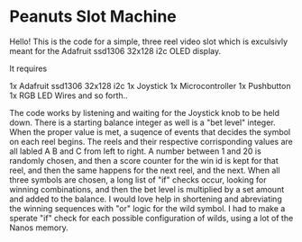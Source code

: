 # Peanuts Slot Machine

Hello!  This is the code for a simple, three reel video slot which is exculsivly meant for the Adafruit ssd1306 32x128 i2c OLED display.

It requires 

1x Adafruit ssd1306 32x128 i2c
1x Joystick
1x Microcontroller
1x Pushbutton
1x RGB LED
Wires and so forth..

The code works by listening and waiting for the Joystick knob to be held down.  There is a starting balance integer as well is a "bet level" integer. 
When the proper value is met, a suqence of events that decides the symbol on each reel begins.  The reels and their respective 
corrisponding values are all labled A B and C from left to right.  A number between 1 and 20 is randomly
chosen, and then a score counter for the win id is kept for that reel, and then the same happens for the
next reel, and the next.  When all three symbols are chosen, a long list of "if" checks occur, looking for winning combinations, and then the bet level is multiplied by a set amount and added to the balance.
I would love help in shortening and abreviating the winning sequences with "or" logic for the wild symbol.  I had to make a sperate
"if" check for each possible configuration of wilds, using a lot of the Nanos memory.

